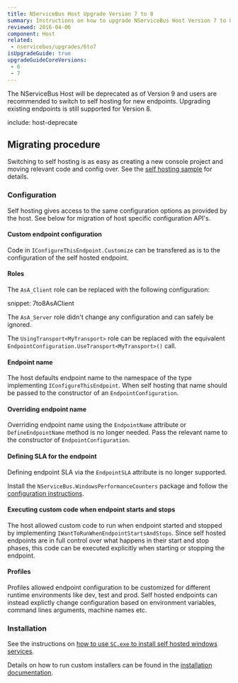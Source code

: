 ```yaml
---
title: NServiceBus Host Upgrade Version 7 to 8
summary: Instructions on how to upgrade NServiceBus Host Version 7 to 8.
reviewed: 2016-04-06
component: Host
related:
 - nservicebus/upgrades/6to7
isUpgradeGuide: true
upgradeGuideCoreVersions:
 - 6
 - 7
---
```


The NServiceBus Host will be deprecated as of Version 9 and users are recommended to switch to self hosting for new endpoints. Upgrading existing endpoints is still supported for Version 8.

include: host-deprecate


## Migrating procedure

Switching to self hosting is as easy as creating a new console project and moving relevant code and config over. See the [self hosting sample](/samples/hosting/self-hosting/) for details.


### Configuration

Self hosting gives access to the same configuration options as provided by the host. See below for migration of host specific configuration API's.


#### Custom endpoint configuration

Code in `IConfigureThisEndpoint.Customize` can be transfered as is to the configuration of the self hosted endpoint.


#### Roles

The `AsA_Client` role can be replaced with the following configuration:

snippet: 7to8AsAClient 

The `AsA_Server` role didn't change any configuration and can safely be ignored.

The `UsingTransport<MyTransport>` role can be replaced with the equivalent `EndpointConfiguration.UseTransport<MyTransport>()` call.


#### Endpoint name

The host defaults endpoint name to the namespace of the type implementing `IConfigureThisEndpoint`. When self hosting that name should be passed to the constructor of an `EndpointConfiguration`.


#### Overriding endpoint name

Overriding endpoint name using the `EndpointName` attribute or `DefineEndpointName` method is no longer needed. Pass the relevant name to the constructor of `EndpointConfiguration`.


#### Defining SLA for the endpoint

Defining endpoint SLA via the `EndpointSLA` attribute is no longer supported. 

Install the `NServiceBus.WindowsPerformanceCounters` package and follow the [configuration instructions](/nservicebus/operations/metrics/performance-counters.md).


#### Executing custom code when endpoint starts and stops

The host allowed custom code to run when endpoint started and stopped by implementing `IWantToRunWhenEndpointStartsAndStops`. Since self hosted endpoints are in full control over what happens in their start and stop phases, this code can be executed explicitly when starting or stopping the endpoint.


#### Profiles    

Profiles allowed endpoint configuration to be customized for different runtime environments like dev, test and prod. Self hosted endpoints can instead explictly change configuration based on environment variables, command lines arguments, machine names etc.


### Installation

See the instructions on [how to use `SC.exe` to install self hosted windows services](/nservicebus/hosting/windows-service.md#installation).

Details on how to run custom installers can be found in the [installation documentation](/nservicebus/operations/installers.md).

